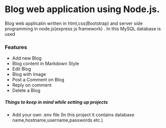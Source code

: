 # Blog web application using Node.js.


Blog web applicatin written in html,css(Bootstrap) and server side programming  in node.js(express js framework) . In this  MySQL database is used


### Features

- Add new Blog 
- Blog content in Markdown Style
- Edit Blog
- Blog with Image
- Post a Comment on Blog
- Reply on comment
- Delete a Blog


##### Things to keep in mind while setting up projects
- Add your own .env file (In this project it contains database name,hostname,username,passwords etc.)
